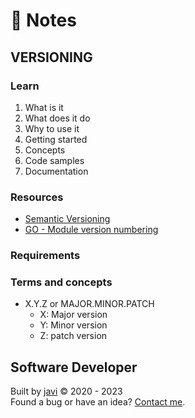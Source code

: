 # :memo: Notes
## VERSIONING
### Learn
1. What is it
2. What does it do
3. Why to use it
4. Getting started
5. Concepts
6. Code samples
7. Documentation
### Resources
- [Semantic Versioning](https://semver.org/)
- [GO - Module version numbering](https://go.dev/doc/modules/version-numbers)
### Requirements

### Terms and concepts
* X.Y.Z or MAJOR.MINOR.PATCH
  - X: Major version
  - Y: Minor version
  - Z: patch version
## Software Developer
Built by [javi](https://github.com/javi0b01/) :copyright: 2020 - 2023  
Found a bug or have an idea? [Contact me](https://www.linkedin.com/in/javi0b01/).
